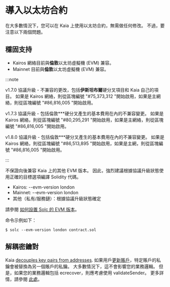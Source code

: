 # 導入以太坊合約

在大多數情況下，您可以在 Kaia 上使用以太坊合約，無需做任何修改。
不過，要注意以下兩個問題。

## 穩固支持<a id="solidity-support"></a>

- Kairos 網絡目前與**倫敦**以太坊虛擬機 (EVM) 兼容。
- Mainnet 目前與**倫敦**以太坊虛擬機 (EVM) 兼容。

:::note

v1.7.0 協議升級 - 不兼容的更改，包括**伊斯坦布爾**硬分叉項目和 Kaia 自己的項目。
如果是 Kairos 網絡，則從區塊編號 "#75,373,312 "開始啟用，如果是主網絡，則從區塊編號 "#86,816,005 "開始啟用。

v1.7.3 協議升級 - 包括倫敦\*\*\*硬分叉產生的基本費用在內的不兼容變更。
如果是 Kairos 網絡，則從區塊編號 "#80,295,291 "開始啟用，如果是主網絡，則從區塊編號 "#86,816,005 "開始啟用。

v1.8.0 協議升級 - 包括倫敦\*\*\*硬分叉產生的基本費用在內的不兼容變更。
如果是 Kairos 網絡，則從區塊編號 "#86,513,895 "開始啟用，如果是主網，則從區塊編號 "#86,816,005 "開始啟用。

:::

不保證向後兼容 Kaia 上的其他 EVM 版本。
因此，強烈建議根據協議升級狀態使用正確的目標選項編譯 Solidity 代碼。

- Kairos: --evm-version london
- Mainnet: --evm-version london
- 其他（私有/服務鏈）：根據協議升級狀態確定

請參閱 [如何設置 Solc 的 EVM 版本](https://solidity.readthedocs.io/en/latest/using-the-compiler.html#setting-the-evm-version-to-target)。

命令示例如下：

```
$ solc --evm-version london contract.sol
```

## 解耦密鑰對<a id="decoupled-key-pairs"></a>

Kaia [decouples key pairs from addresses](../../learn/accounts.md#decoupling-key-pairs-from-addresses). 如果用戶[更新賬戶](../../learn/transactions/basic.md#txtypeaccountupdate)，特定賬戶的私鑰會被替換為另一個賬戶的私鑰。 大多數情況下，這不會影響您的業務邏輯。 但是，如果您的業務邏輯包括 ecrecover，則應考慮使用 validateSender。 更多詳情，請參閱 [此處](../../learn/computation/precompiled-contracts.md)。
